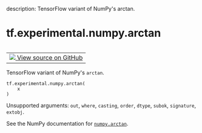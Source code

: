 description: TensorFlow variant of NumPy's arctan.

<div itemscope itemtype="http://developers.google.com/ReferenceObject">
<meta itemprop="name" content="tf.experimental.numpy.arctan" />
<meta itemprop="path" content="Stable" />
</div>

# tf.experimental.numpy.arctan

<!-- Insert buttons and diff -->

<table class="tfo-notebook-buttons tfo-api nocontent" align="left">
<td>
  <a target="_blank" href="https://github.com/tensorflow/tensorflow/blob/r2.4/tensorflow/python/ops/numpy_ops/np_math_ops.py#L709-L711">
    <img src="https://www.tensorflow.org/images/GitHub-Mark-32px.png" />
    View source on GitHub
  </a>
</td>
</table>



TensorFlow variant of NumPy's `arctan`.

<pre class="devsite-click-to-copy prettyprint lang-py tfo-signature-link">
<code>tf.experimental.numpy.arctan(
    x
)
</code></pre>



<!-- Placeholder for "Used in" -->

Unsupported arguments: `out`, `where`, `casting`, `order`, `dtype`, `subok`, `signature`, `extobj`.

See the NumPy documentation for [`numpy.arctan`](https://numpy.org/doc/1.16/reference/generated/numpy.arctan.html).